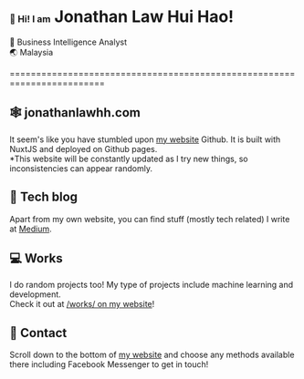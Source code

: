 # <span style="font-size: 16px">👋 Hi! I am</span> Jonathan Law Hui Hao!
<p>
💼 Business Intelligence Analyst<br>
🌏 Malaysia
</p>

========================================================================

## 🕸️ jonathanlawhh.com
It seem's like you have stumbled upon [my website](https://jonathanlawhh.com/) Github. 
It is built with NuxtJS and deployed on Github pages.<br>
*This website will be constantly updated as I try new things, so inconsistencies can appear randomly.

## 📓 Tech blog
Apart from my own website, you can find stuff (mostly tech related) I write at [Medium](https://jonathanlawhh.medium.com/).

## 💻 Works
I do random projects too! My type of projects include machine learning and development.<br>
Check it out at [/works/ on my website](https://jonathanlawhh.com/)!

## 🤙 Contact
Scroll down to the bottom of [my website](https://jonathanlawhh.com/) and choose any methods available there including Facebook Messenger to get in touch!
